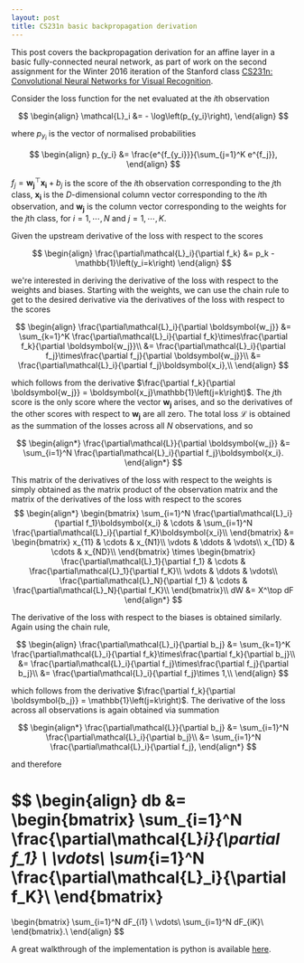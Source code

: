 ```yaml
---
layout: post
title: CS231n basic backpropagation derivation
---
```

This post covers the backpropagation derivation for an affine layer in a basic fully-connected neural network, as part of work on the second assignment for the Winter 2016 iteration of the Stanford class [CS231n: Convolutional Neural Networks for Visual Recognition](http://cs231n.stanford.edu/index.html).

Consider the loss function for the net evaluated at the $i$th observation

$$
\begin{align}
\mathcal{L}_i &= - \log\left(p_{y_i}\right),
\end{align}
$$

where $p_{y_i}$ is the vector of normalised probabilities

$$
\begin{align}
p_{y_i} &= \frac{e^{f_{y_i}}}{\sum_{j=1}^K e^{f_j}},
\end{align}
$$

$f_j = \boldsymbol{w_j}^\top \boldsymbol{x_i} + b_j$ is the score of the $i$th observation corresponding to the $j$th class, $\boldsymbol{x_i}$ is the $D$-dimensional column vector corresponding to the $i$th observation, and $\boldsymbol{w_j}$ is the column vector corresponding to the weights for the $j$th class, for $i=1,\cdots,N$ and $j=1,\cdots,K$.

Given the upstream derivative of the loss with respect to the scores

$$
\begin{align}
\frac{\partial\mathcal{L}_i}{\partial f_k} &= p_k - \mathbb{1}\left(y_i=k\right)
\end{align}
$$

we're interested in deriving the derivative of the loss with respect to the weights and biases. Starting with the weights, we can use the chain rule to get to the desired derivative via the derivatives of the loss with respect to the scores 

$$
\begin{align}
\frac{\partial\mathcal{L}_i}{\partial \boldsymbol{w_j}} &= \sum_{k=1}^K \frac{\partial\mathcal{L}_i}{\partial f_k}\times\frac{\partial f_k}{\partial \boldsymbol{w_j}}\\
&= \frac{\partial\mathcal{L}_i}{\partial f_j}\times\frac{\partial f_j}{\partial \boldsymbol{w_j}}\\
&= \frac{\partial\mathcal{L}_i}{\partial f_j}\boldsymbol{x_i},\\
\end{align}
$$

which follows from the derivative $\frac{\partial f_k}{\partial \boldsymbol{w_j}} = \boldsymbol{x_j}\mathbb{1}\left(j=k\right)$. The $j$th score is the only score where the vector $\boldsymbol{w_j}$ arises, and so the derivatives of the other scores with respect to $\boldsymbol{w_j}$ are all zero. The total loss $\mathcal{L}$ is obtained as the summation of the losses across all $N$ observations, and so

$$
\begin{align*}
\frac{\partial\mathcal{L}}{\partial \boldsymbol{w_j}} &= \sum_{i=1}^N \frac{\partial\mathcal{L}_i}{\partial f_j}\boldsymbol{x_i}.
\end{align*}
$$

This matrix of the derivatives of the loss with respect to the weights is simply obtained as the matrix product of the observation matrix and the matrix of the derivatives of the loss with respect to the scores
$$
\begin{align*}
\begin{bmatrix}
    \sum_{i=1}^N \frac{\partial\mathcal{L}_i}{\partial f_1}\boldsymbol{x_i} & \cdots & \sum_{i=1}^N \frac{\partial\mathcal{L}_i}{\partial f_K}\boldsymbol{x_i}\\
\end{bmatrix}
&=
\begin{bmatrix}
    x_{11} & \cdots & x_{N1}\\
    \vdots & \ddots & \vdots\\
    x_{1D} & \cdots & x_{ND}\\
\end{bmatrix}
\times
\begin{bmatrix}
    \frac{\partial\mathcal{L}_1}{\partial f_1} & \cdots & \frac{\partial\mathcal{L}_1}{\partial f_K}\\
    \vdots & \ddots & \vdots\\
    \frac{\partial\mathcal{L}_N}{\partial f_1} & \cdots & \frac{\partial\mathcal{L}_N}{\partial f_K}\\
\end{bmatrix}\\
dW &= X^\top dF
\end{align*}
$$

The derivative of the loss with respect to the biases is obtained similarly. Again using the chain rule,

$$
\begin{align}
\frac{\partial\mathcal{L}_i}{\partial b_j} &= \sum_{k=1}^K \frac{\partial\mathcal{L}_i}{\partial f_k}\times\frac{\partial f_k}{\partial b_j}\\
&= \frac{\partial\mathcal{L}_i}{\partial f_j}\times\frac{\partial f_j}{\partial b_j}\\
&= \frac{\partial\mathcal{L}_i}{\partial f_j}\times 1,\\
\end{align}
$$

which follows from the derivative $\frac{\partial f_k}{\partial \boldsymbol{b_j}} = \mathbb{1}\left(j=k\right)$. The derivative of the loss across all observations is again obtained via summation 

$$
\begin{align*}
\frac{\partial\mathcal{L}}{\partial b_j} &= \sum_{i=1}^N \frac{\partial\mathcal{L}_i}{\partial b_j}\\
&= \sum_{i=1}^N \frac{\partial\mathcal{L}_i}{\partial f_j},
\end{align*}
$$

and therefore 

$$
\begin{align}
db &= \begin{bmatrix}
    \sum_{i=1}^N \frac{\partial\mathcal{L}_i}{\partial f_1} \\
    \vdots\\
    \sum_{i=1}^N \frac{\partial\mathcal{L}_i}{\partial f_K}\\
\end{bmatrix}
=
\begin{bmatrix}
    \sum_{i=1}^N dF_{i1} \\
    \vdots\\
    \sum_{i=1}^N dF_{iK}\\
\end{bmatrix}.\\
\end{align}
$$

A great walkthrough of the implementation is python is available [here](http://cs231n.github.io/neural-networks-case-study/).
